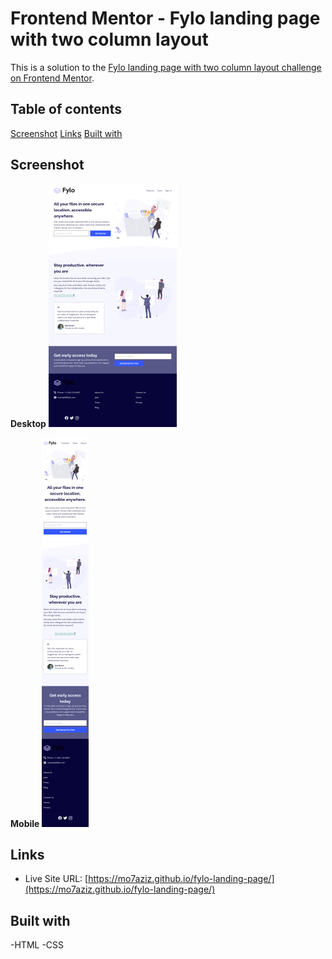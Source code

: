 # Frontend Mentor - Fylo landing page with two column layout

This is a solution to the [Fylo landing page with two column layout challenge on Frontend Mentor](https://www.frontendmentor.io/challenges/fylo-landing-page-with-two-column-layout-5ca5ef041e82137ec91a50f5).

## Table of contents
[Screenshot](#screenshot)
[Links](#links)
[Built with](#built-with)

## Screenshot

**Desktop**
![Desktop](./screenshots/desktop.png)

**Mobile**
![Mobile](./screenshots/mobile.png)

## Links

- Live Site URL: [https://mo7aziz.github.io/fylo-landing-page/](https://mo7aziz.github.io/fylo-landing-page/)

## Built with

-HTML
-CSS

